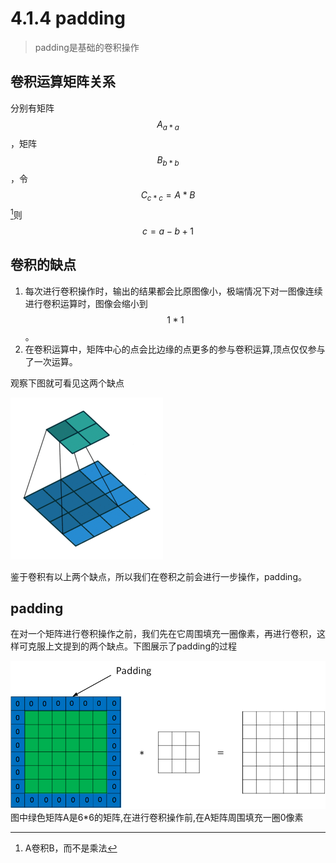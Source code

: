# 4.1.4 padding

> padding是基础的卷积操作

## 卷积运算矩阵关系

分别有矩阵$$A_{a*a}$$，矩阵$$B_{b*b}$$，令$$C_{c*c}=A*B$$[^1]则$$c=a-b+1$$

## 卷积的缺点

1. 每次进行卷积操作时，输出的结果都会比原图像小，极端情况下对一图像连续进行卷积运算时，图像会缩小到$$1*1$$。
2. 在卷积运算中，矩阵中心的点会比边缘的点更多的参与卷积运算,顶点仅仅参与了一次运算。

观察下图就可看见这两个缺点

![](/assets/414/convolve.gif)

鉴于卷积有以上两个缺点，所以我们在卷积之前会进行一步操作，padding。

## padding

在对一个矩阵进行卷积操作之前，我们先在它周围填充一圈像素，再进行卷积，这样可克服上文提到的两个缺点。下图展示了padding的过程

![](/assets/414/padding.png)图中绿色矩阵A是6\*6的矩阵,在进行卷积操作前,在A矩阵周围填充一圈0像素

[^1]: A卷积B，而不是乘法


